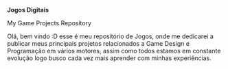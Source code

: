 **Jogos Digitais**



My Game Projects Repository



 Olá, bem vindo :D esse é meu repositório de Jogos, onde me dedicarei a publicar meus principais projetos relacionados a Game Design e Programação em vários motores, assim como todos estamos em constante evolução logo busco cada vez mais aprender com minhas experiências.
 
 

